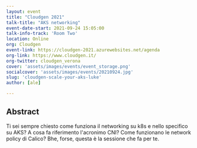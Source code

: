 ```yaml
---
layout: event
title: "Cloudgen 2021"
talk-title: "AKS networking"
event-date-start: 2021-09-24 15:05:00
talk-info-track: 'Room Two'
location: Online
org: Cloudgen
event-link: https://cloudgen-2021.azurewebsites.net/agenda
org-link: https://www.cloudgen.it/
org-twitter: cloudgen_verona
cover: 'assets/images/events/event_storage.png'
socialcover: 'assets/images/events/20210924.jpg'
slug: 'cloudgen-scale-your-aks-luke'
author: [ale]

---
```

## Abstract
Ti sei sempre chiesto come funziona il networking su k8s e nello specifico su AKS?
A cosa fa riferimento l'acronimo CNI? Come funzionano le network policy di Calico?
Bhe, forse, questa è la sessione che fa per te.

